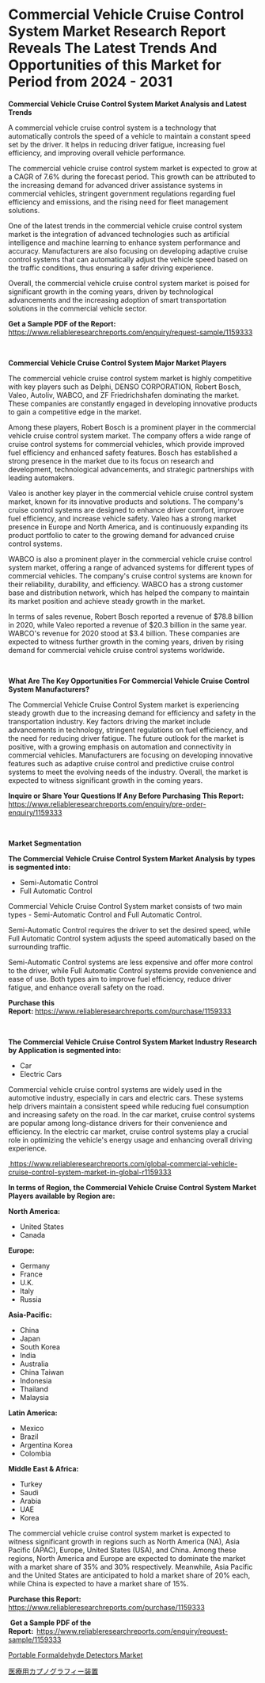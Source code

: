 <p><h1>Commercial Vehicle Cruise Control System Market Research Report Reveals The Latest Trends And Opportunities of this Market for Period from 2024 - 2031</h1></p><p><strong>Commercial Vehicle Cruise Control System Market Analysis and Latest Trends</strong></p>
<p><p>A commercial vehicle cruise control system is a technology that automatically controls the speed of a vehicle to maintain a constant speed set by the driver. It helps in reducing driver fatigue, increasing fuel efficiency, and improving overall vehicle performance. </p><p>The commercial vehicle cruise control system market is expected to grow at a CAGR of 7.6% during the forecast period. This growth can be attributed to the increasing demand for advanced driver assistance systems in commercial vehicles, stringent government regulations regarding fuel efficiency and emissions, and the rising need for fleet management solutions. </p><p>One of the latest trends in the commercial vehicle cruise control system market is the integration of advanced technologies such as artificial intelligence and machine learning to enhance system performance and accuracy. Manufacturers are also focusing on developing adaptive cruise control systems that can automatically adjust the vehicle speed based on the traffic conditions, thus ensuring a safer driving experience.</p><p>Overall, the commercial vehicle cruise control system market is poised for significant growth in the coming years, driven by technological advancements and the increasing adoption of smart transportation solutions in the commercial vehicle sector.</p></p>
<p><strong>Get a Sample PDF of the Report:&nbsp;</strong> <a href="https://www.reliableresearchreports.com/enquiry/request-sample/1159333">https://www.reliableresearchreports.com/enquiry/request-sample/1159333</a></p>
<p>&nbsp;</p>
<p><strong>Commercial Vehicle Cruise Control System Major Market Players</strong></p>
<p><p>The commercial vehicle cruise control system market is highly competitive with key players such as Delphi, DENSO CORPORATION, Robert Bosch, Valeo, Autoliv, WABCO, and ZF Friedrichshafen dominating the market. These companies are constantly engaged in developing innovative products to gain a competitive edge in the market. </p><p>Among these players, Robert Bosch is a prominent player in the commercial vehicle cruise control system market. The company offers a wide range of cruise control systems for commercial vehicles, which provide improved fuel efficiency and enhanced safety features. Bosch has established a strong presence in the market due to its focus on research and development, technological advancements, and strategic partnerships with leading automakers.</p><p>Valeo is another key player in the commercial vehicle cruise control system market, known for its innovative products and solutions. The company's cruise control systems are designed to enhance driver comfort, improve fuel efficiency, and increase vehicle safety. Valeo has a strong market presence in Europe and North America, and is continuously expanding its product portfolio to cater to the growing demand for advanced cruise control systems.</p><p>WABCO is also a prominent player in the commercial vehicle cruise control system market, offering a range of advanced systems for different types of commercial vehicles. The company's cruise control systems are known for their reliability, durability, and efficiency. WABCO has a strong customer base and distribution network, which has helped the company to maintain its market position and achieve steady growth in the market.</p><p>In terms of sales revenue, Robert Bosch reported a revenue of $78.8 billion in 2020, while Valeo reported a revenue of $20.3 billion in the same year. WABCO's revenue for 2020 stood at $3.4 billion. These companies are expected to witness further growth in the coming years, driven by rising demand for commercial vehicle cruise control systems worldwide.</p></p>
<p>&nbsp;</p>
<p><strong>What Are The Key Opportunities For Commercial Vehicle Cruise Control System Manufacturers?</strong></p>
<p><p>The Commercial Vehicle Cruise Control System market is experiencing steady growth due to the increasing demand for efficiency and safety in the transportation industry. Key factors driving the market include advancements in technology, stringent regulations on fuel efficiency, and the need for reducing driver fatigue. The future outlook for the market is positive, with a growing emphasis on automation and connectivity in commercial vehicles. Manufacturers are focusing on developing innovative features such as adaptive cruise control and predictive cruise control systems to meet the evolving needs of the industry. Overall, the market is expected to witness significant growth in the coming years.</p></p>
<p><strong>Inquire or Share Your Questions If Any Before Purchasing This Report:</strong> <a href="https://www.reliableresearchreports.com/enquiry/pre-order-enquiry/1159333">https://www.reliableresearchreports.com/enquiry/pre-order-enquiry/1159333</a></p>
<p>&nbsp;</p>
<p><strong>Market Segmentation</strong></p>
<p><strong>The Commercial Vehicle Cruise Control System Market Analysis by types is segmented into:</strong></p>
<p><ul><li>Semi-Automatic Control</li><li>Full Automatic Control</li></ul></p>
<p><p>Commercial Vehicle Cruise Control System market consists of two main types - Semi-Automatic Control and Full Automatic Control. </p><p>Semi-Automatic Control requires the driver to set the desired speed, while Full Automatic Control system adjusts the speed automatically based on the surrounding traffic. </p><p>Semi-Automatic Control systems are less expensive and offer more control to the driver, while Full Automatic Control systems provide convenience and ease of use. Both types aim to improve fuel efficiency, reduce driver fatigue, and enhance overall safety on the road.</p></p>
<p><strong>Purchase this Report:&nbsp;</strong><a href="https://www.reliableresearchreports.com/purchase/1159333">https://www.reliableresearchreports.com/purchase/1159333</a></p>
<p>&nbsp;</p>
<p><strong>The Commercial Vehicle Cruise Control System Market Industry Research by Application is segmented into:</strong></p>
<p><ul><li>Car</li><li>Electric Cars</li></ul></p>
<p><p>Commercial vehicle cruise control systems are widely used in the automotive industry, especially in cars and electric cars. These systems help drivers maintain a consistent speed while reducing fuel consumption and increasing safety on the road. In the car market, cruise control systems are popular among long-distance drivers for their convenience and efficiency. In the electric car market, cruise control systems play a crucial role in optimizing the vehicle's energy usage and enhancing overall driving experience.</p></p>
<p><a href="https://www.reliableresearchreports.com/global-commercial-vehicle-cruise-control-system-market-in-global-r1159333">&nbsp;https://www.reliableresearchreports.com/global-commercial-vehicle-cruise-control-system-market-in-global-r1159333</a></p>
<p><strong>In terms of Region, the Commercial Vehicle Cruise Control System Market Players available by Region are:</strong></p>
<p>
    <p> <strong> North America: </strong>
        <ul>
            <li>United States</li>
            <li>Canada</li>
        </ul>
        </p> 
    <p> <strong> Europe: </strong>
        <ul>
            <li>Germany</li>
            <li>France</li>
            <li>U.K.</li>
            <li>Italy</li>
            <li>Russia</li>
        </ul>
        </p> 
    <p> <strong> Asia-Pacific: </strong>
        <ul>
            <li>China</li>
            <li>Japan</li>
            <li>South Korea</li>
            <li>India</li>
            <li>Australia</li>
            <li>China Taiwan</li>
            <li>Indonesia</li>
            <li>Thailand</li>
            <li>Malaysia</li>
        </ul>
        </p> 
    <p> <strong> Latin America: </strong>
        <ul>
            <li>Mexico</li>
            <li>Brazil</li>
            <li>Argentina Korea</li>
            <li>Colombia</li>
        </ul>
        </p> 
    <p> <strong> Middle East & Africa: </strong>
        <ul>
            <li>Turkey</li>
            <li>Saudi</li>
            <li>Arabia</li>
            <li>UAE</li>
            <li>Korea</li>
        </ul>
    </p>
    </p>
<p><p>The commercial vehicle cruise control system market is expected to witness significant growth in regions such as North America (NA), Asia Pacific (APAC), Europe, United States (USA), and China. Among these regions, North America and Europe are expected to dominate the market with a market share of 35% and 30% respectively. Meanwhile, Asia Pacific and the United States are anticipated to hold a market share of 20% each, while China is expected to have a market share of 15%.</p></p>
<p><strong>Purchase this Report: </strong><a href="https://www.reliableresearchreports.com/purchase/1159333">https://www.reliableresearchreports.com/purchase/1159333</a></p>
<p>&nbsp;<strong>Get a Sample PDF of the Report:&nbsp;&nbsp;</strong><a href="https://www.reliableresearchreports.com/enquiry/request-sample/1159333">https://www.reliableresearchreports.com/enquiry/request-sample/1159333</a></p>
<p><strong></strong></p>
<p><p><a href="https://github.com/mauripalmi/Market-Research-Report-List-3/blob/main/portable-formaldehyde-detectors-market.md">Portable Formaldehyde Detectors Market</a></p><p><a href="https://github.com/KaliMetz2023/Market-Research-Report-List-1/blob/main/625771288538.md">医療用カプノグラフィー装置</a></p></p>